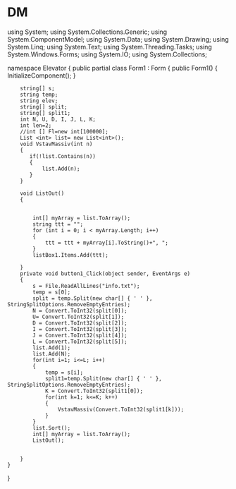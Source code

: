 # DM
using System;
using System.Collections.Generic;
using System.ComponentModel;
using System.Data;
using System.Drawing;
using System.Linq;
using System.Text;
using System.Threading.Tasks;
using System.Windows.Forms;
using System.IO;
using System.Collections;


namespace Elevator
{
    public partial class Form1 : Form
    {
        public Form1()
        {
            InitializeComponent();
        }

        string[] s;
        string temp;
        string elev;
        string[] split;
        string[] split1;
        int N, U, D, I, J, L, K;
        int len=2;
        //int [] Fl=new int[100000];
        List <int> list= new List<int>();
        void VstavMassiv(int n)
        {
           if(!list.Contains(n))
           {
               list.Add(n);
           }
        }

        void ListOut()
        {
            
        
            int[] myArray = list.ToArray();
            string ttt = "";
            for (int i = 0; i < myArray.Length; i++)
            {
                ttt = ttt + myArray[i].ToString()+", ";
            }
            listBox1.Items.Add(ttt);
        
        }
        private void button1_Click(object sender, EventArgs e)
        {
            s = File.ReadAllLines("info.txt");
            temp = s[0];
            split = temp.Split(new char[] { ' ' }, StringSplitOptions.RemoveEmptyEntries);
            N = Convert.ToInt32(split[0]);
            U= Convert.ToInt32(split[1]);
            D = Convert.ToInt32(split[2]);
            I = Convert.ToInt32(split[3]);
            J = Convert.ToInt32(split[4]);
            L = Convert.ToInt32(split[5]);
            list.Add(1);
            list.Add(N);
            for(int i=1; i<=L; i++)
            {
                temp = s[i];
                split1=temp.Split(new char[] { ' ' }, StringSplitOptions.RemoveEmptyEntries);
                K = Convert.ToInt32(split1[0]);
                for(int k=1; k<=K; k++)
                {
                    VstavMassiv(Convert.ToInt32(split1[k]));
                }
            }
            list.Sort();
            int[] myArray = list.ToArray();
            ListOut();


        }
    }
}
